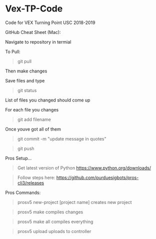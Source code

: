 # Vex-TP-Code
Code for VEX Turning Point USC 2018-2019

GitHub Cheat Sheet (Mac):

Navigate to repository in termial

To Pull:
> git pull

Then make changes

Save files and type
> git status

List of files you changed should come up

For each file you changes
> git add filename

Once youve got all of them
> git commit -m "update message in quotes"

> git push


Pros Setup...
> Get latest version of Python https://www.python.org/downloads/

> Follow steps here: https://github.com/purduesigbots/pros-cli3/releases


Pros Commands:

> prosv5 new-project [project name]
creates new project

> prosv5 make
compiles changes

> prosv5 make all
compiles everything

>prosv5 upload
uploads to controller
